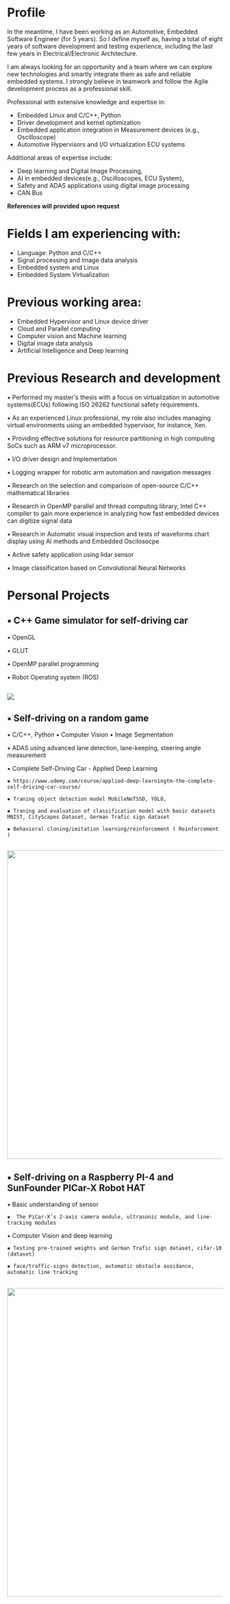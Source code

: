 
# Profile 

In the meantime, I have been working as an Automotive, Embedded Software Engineer (for 5 years). So I define myself as, having a total of eight years of software development and testing experience, including the last few years in Electrical/Electronic Architecture. 

I am always looking for an opportunity and a team where we can explore new technologies and smartly integrate them as safe and reliable embedded systems. I strongly believe in teamwork and follow the Agile development process as a professional skill. 

Professional with extensive knowledge and expertise in:
- Embedded Linux and C/C++, Python
- Driver development and kernel optimization
- Embedded application integration in Measurement devices (e.g., Oscilloscope) 
- Automotive Hypervisors and I/O virtualization ECU systems

Additional areas of expertise include:
- Deep learning and Digital Image Processing,
- AI in embedded devices(e.g., Oscilloscopes, ECU System),
- Safety and ADAS applications using digital image processing 
- CAN Bus

	

**References will provided upon request**

# Fields I am experiencing with:

- Language: Python and C/C++
- Signal processing and Image data analysis
- Embedded system and Linux
- Embedded System Virtualization 

# Previous working area:
- Embedded Hypervisor and Linux device driver
- Cloud and Parallel computing
- Computer vision and Machine learning 
- Digital image data analysis 
- Artificial Intelligence and Deep learning



#  Previous Research and development 
  ▪ Performed my master's thesis with a focus on virtualization in automotive systems(ECUs) following
    ISO 26262 functional safety requirements.
    
  ▪ As an experienced Linux professional, my role also includes managing virtual environments using an
    embedded hypervisor, for instance, Xen.
    
  ▪ Providing effective solutions for resource partitioning in high computing SoCs such as ARM v7
    microprocessor.
    
   ▪  I/O driver design and Implementation  
   
   ▪ Logging wrapper for robotic arm automation and navigation messages
   
   ▪ Research on the selection and comparison of open-source C/C++ mathematical libraries
  
   ▪ Research in OpenMP parallel and thread computing library, Intel C++ compiler to gain more experience in analyzing how fast embedded devices can digitize signal data
  
   ▪ Research in Automatic visual inspection and tests of waveforms chart display using AI methods and Embedded Oscilosocpe 
  
   ▪ Active safety application using lidar sensor
  
  ▪ Image classification based on Convolutional Neural Networks

      


#  Personal Projects  

##  ▪ C++ Game simulator for self-driving car
  ▪ OpenGL 
  
  ▪ GLUT 
  
  ▪ OpenMP parallel programming 
  
  ▪ Robot Operating system (ROS) 
      

##  ![](https://user-images.githubusercontent.com/8930208/153515218-fe22adc0-15c6-4c91-9600-054bcbf25890.gif)


##  ▪ Self-driving on a random game
  ▪ C/C++, Python 
  ▪ Computer Vision
  ▪ Image Segmentation
  
  ▪ ADAS using advanced lane detection, lane-keeping, steering angle measurement  
  
  ▪ Complete Self-Driving Car - Applied Deep Learning 
  
    ▪ https://www.udemy.com/course/applied-deep-learningtm-the-complete-self-driving-car-course/
    
    ▪ Traning object detection model MobileNeTSSD, YOLO,
    
    ▪ Traning and evaluation of classification model with basic datasets MNIST, CityScapes Dataset, German Trafic sign dataset
    
    ▪ Behavioral cloning/imitation learning/reinforcement ( Reinforcement )
    
  
##   <img src="https://user-images.githubusercontent.com/8930208/153524388-95d3714e-0f00-48e6-a95e-92ac66fc4b05.jpg" width="1000" height="720" />


##  ▪ Self-driving on a Raspberry PI-4 and SunFounder PICar-X Robot HAT
  ▪ Basic understanding of sensor
  
    ▪  The PiCar-X’s 2-axis camera module, ultrasonic module, and line-tracking modules
    
  ▪ Computer Vision and deep learning 
  
    ▪ Testing pre-trained weights and German Trafic sign dataset, cifar-10 (dataset)
    
    ▪ face/traffic-signs detection, automatic obstacle avoidance, automatic line tracking
      
##  <img src="https://user-images.githubusercontent.com/8930208/153528283-57a01b9b-f0e5-49d7-baa7-79b6d5f96069.jpeg" width="1000" height="720" />

